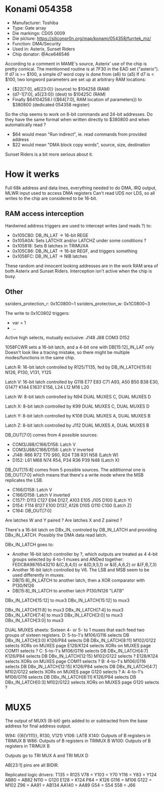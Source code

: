 # Konami 054358

 * Manufacturer: Toshiba
 * Type: Gate array
 * Die markings: CD05 0009
 * Die picture: https://siliconpr0n.org/map/konami/054358/furrtek_mz/
 * Function: DMA/Security
 * Used in: Asterix, Sunset Riders
 * Chip donator: @Ace646546

According to a comment in MAME's source, Asterix' use of the chip is pretty comical.
The mentionned routine is at 7F30 in the EAD set ("asterix").
If d7 is >= $100, a simple d7 word copy is done from (a6) to (a5)
If d7 is < $100, two longword parameters are set up at arbitrary RAM locations:
 * {$22[7:0], a6[23:0]} (source) to $104258 (RAM)
 * {d7-1[7:0], a5[23:0]} (dest) to $10425C (RAM)
 * Finally $64104258.l ({$64[7:0], RAM location of parameters}) to $380800 (dedicated 054358 register)

So the chip seems to work on 8-bit commands and 24-bit addresses. Do they have the same format when written directly to $380800 and when automatically read ?
 * $64 would mean "Run indirect", ie. read commands from provided address
 * $22 would mean "DMA block copy words", source, size, destination

Sunset Riders is a bit more serious about it.

# How it werks

Full 68k address and data lines, everything needed to do DMA, IRQ output, MLWR input used to access DMA registers
Can't read UDS nor LDS, so all writes to the chip are considered to be 16-bit.

## RAM access interception

Hardwired address triggers are used to intercept writes (and reads ?) to:

* 0x105CB0: DB_IN_LAT -> 16-bit REGE
* 0x105A0A: Sets LATCHX and/or LATCHZ under some conditions ?
* 0x105818: Sets B latches in TRIMUXA
* 0x105C86: DB_IN_LAT -> 16-bit REGF, and triggers something
* 0x1058FC: DB_IN_LAT -> NIB latches

These random and innocent looking addresses are in the work RAM area of both Asterix and Sunset Riders.
Interception isn't active when the chip is busy.

## Other

ssriders_protection_r: 0x1C0800~1
ssriders_protection_w: 0x1C0800~3

The write to 0x1C0802 triggers:
* var = 1
* ...

Active high selects, mutually exclusive:
J148
J88
COM3
D152

1058FCWR sets a 16-bit latch, and a 4-bit one with DB[15:12]_IN_LAT only
Doesn't look like a tracing mistake, so there might be multiple modes/functions
in the same chip.


Latch R: 16-bit latch controlled by R125/T135, fed by DB_IN_LATCH[15:8]
N126, P130, V131, Y125

Latch V: 16-bit latch controlled by G118
E77 E83 C71 A93, A50 B50 B38 E30, G147? K144 E163? E156, L24 L12 M16 L20

Latch W: 8-bit latch controlled by N94
DUAL MUXES C, DUAL MUXES D

Latch X: 8-bit latch controlled by K99
DUAL MUXES C, DUAL MUXES D

Latch Y: 8-bit latch controlled by K108
DUAL MUXES A, DUAL MUXES B

Latch Z: 8-bit latch controlled by J112
DUAL MUXES A, DUAL MUXES B

DB_OUT[7:0] comes from 4 possible sources:
* COM3/J88/C166/D158: Latch V
* COM3/J88/C166/D158: Latch V inverted
* J148: R66 R72 T70 S60, R24 T38 R31 N58 (Latch W)
* D152: L61 M68 N74 R54, P34 R36 P39 N48 (Latch X)

DB_OUT[15:8] comes from 5 possible sources. The additionnal one is DB_OUT[7:0] which means that
there's a write mode where the MSB replicates the LSB.
* C166/D158: Latch V
* C166/D158: Latch V inverted
* C157?: D113 C127 E94 D127, A103 E105 J105 D100 (Latch Y)
* D154: F114 B127 E100 D137, A126 D105 G110 C100 (Latch Z)
* C164: DB_OUT[7:0]

Are latches W and Y paired ?
Are latches X and Z paired ?


There's a 16-bit latch on DBx_IN, controled by DB_IN_LATCH and providing DBx_IN_LATCH.
Possibly the DMA data read latch.

DBx_IN_LATCH goes to:
* Another 16-bit latch controller by ?, which outputs are treated as 4 4-bit groups selected by 4-to-1 muxes
  and ANDed together: FEDCBA9876543210
  &{C,8,4,0} or &{D,9,5,1} or &{E,A,6,2} or &{F,B,7,3}
* Another 16-bit latch controlled by V6. The LSB and MSB seem to be used differently in muxes.
* DB[15:8]_IN_LATCH to another latch, then a XOR comparator with P130/N126
* DB[15:8]_IN_LATCH to another latch P130/N126 "LATB"


DBx_IN_LATCH[15:12] to mux3
DBx_IN_LATCH[15:12] to mux3

DBx_IN_LATCH[11:8] to mux3
DBx_IN_LATCH[7:4] to mux3
DBx_IN_LATCH[7:4] to mux3
DBx_IN_LATCH[3:0] to mux3
DBx_IN_LATCH[3:0] to mux3

DUAL MUXES sheets:
Sixteen 4- or 5- to 1 muxes that each feed two groups of sixteen registers.
D: 5-to-1's
	M106/G116 selects DB DBx_IN_LATCH[3:0]
	K126/P84 selects DB DBx_IN_LATCH[8:11]
	M102/G122 selects XORs on MUXES page
	E128/K124 selects XORs on MUXES page
	COM11 selects ?
C: 5-to-1's
	M106/G116 selects DB DBx_IN_LATCH[4:7]
	K126/P84 selects DB DBx_IN_LATCH[12:15]
	M102/G122 selects ?
	E128/K124 selects XORs on MUXES page
	COM11 selects ?
B: 4-to-1's
	M106/G116 selects DB DBx_IN_LATCH[12:15]
	K126/P84 selects DB DBx_IN_LATCH[4:7]
	M102/G122 selects XORs on MUXES page
	G120 selects ?
A: 4-to-1's
	M106/G116 selects DB DBx_IN_LATCH[8:11]
	K126/P84 selects DB DBx_IN_LATCH[0:3]
	M102/G122 selects XORs on MUXES page
	G120 selects ?

# MUX5

The output of MUX5 (8-bit) gets added to or subtracted from the base address for final address output.

W94:  {{6{V111}}, R130, V121}
V106: LATB
X140: Outputs of B registers in TRIMUX B
W86:  Outputs of B registers in TRIMUX B
W100: Outputs of B registers in TRIMUX B

Outputs go to TRI MUX A and TRI MUX D

AB[23:1] pins are all BIDIR.

Replicated logic drivers:
T135 = R125
V78 = Y103 = Y70
Y116 = Y83 = Y124
AB80 = AB82
N110 = G120
E128 = K124
P84 = K126
G116 = M106
G122 = M102
Z96 = AA91 = AB134
AA140 = AA89
G54 = S54
S58 = J66
